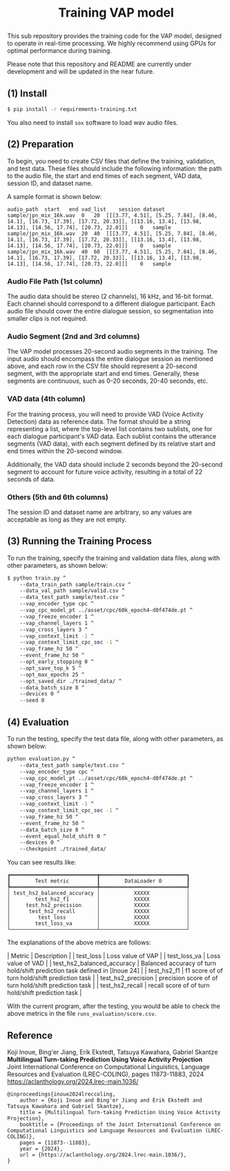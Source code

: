<h1>
<p align="center">
Training VAP model
</p>
</h1>
<!-- <p align="center">
README: <a href="README.md">English </a> | <a href="README_JP.md">Japanese (日本語) </a>
</p> -->

This sub repository provides the training code for the VAP model, designed to operate in real-time processing.
We highly recommend using GPUs for optimal performance during training.

Please note that this repository and README are currently under development and will be updated in the near future.

## (1) Install

```bash
$ pip install -r requirements-training.txt
```

You also need to install `sox` software to load wav audio files.

## (2) Preparation

To begin, you need to create CSV files that define the training, validation, and test data.
These files should include the following information: the path to the audio file, the start and end times of each segment, VAD data, session ID, and dataset name.

A sample format is shown below:

```csv
audio_path	start	end	vad_list	session	dataset
sample/jpn_mix_16k.wav	0	20	[[[3.77, 4.51], [5.25, 7.84], [8.46, 14.1], [16.73, 17.39], [17.72, 20.33]], [[13.16, 13.4], [13.98, 14.13], [14.56, 17.74], [20.73, 22.0]]]	0	sample
sample/jpn_mix_16k.wav	20	40	[[[3.77, 4.51], [5.25, 7.84], [8.46, 14.1], [16.73, 17.39], [17.72, 20.33]], [[13.16, 13.4], [13.98, 14.13], [14.56, 17.74], [20.73, 22.0]]]	0	sample
sample/jpn_mix_16k.wav	40	60	[[[3.77, 4.51], [5.25, 7.84], [8.46, 14.1], [16.73, 17.39], [17.72, 20.33]], [[13.16, 13.4], [13.98, 14.13], [14.56, 17.74], [20.73, 22.0]]]	0	sample
```

### Audio File Path (1st column)

The audio data should be stereo (2 channels), 16 kHz, and 16-bit format.
Each channel should correspond to a different dialogue participant.
Each audio file should cover the entire dialogue session, so segmentation into smaller clips is not required.

### Audio Segment (2nd and 3rd columns)

The VAP model processes 20-second audio segments in the training.
The input audio should encompass the entire dialogue session as mentioned above, and each row in the CSV file should represent a 20-second segment, with the appropriate start and end times. 
Generally, these segments are continuous, such as 0-20 seconds, 20-40 seconds, etc.

### VAD data (4th column)

For the training process, you will need to provide VAD (Voice Activity Detection) data as reference data.
The format should be a string representing a list, where the top-level list contains two sublists, one for each dialogue participant's VAD data.
Each sublist contains the utterance segments (VAD data), with each segment defined by its relative start and end times within the 20-second window.

Additionally, the VAD data should include 2 seconds beyond the 20-second segment to account for future voice activity, resulting in a total of 22 seconds of data.

### Others (5th and 6th columns)

The session ID and dataset name are arbitrary, so any values are acceptable as long as they are not empty.

## (3) Running the Training Process

To run the training, specify the training and validation data files, along with other parameters, as shown below:

```bash
$ python train.py ^
    --data_train_path sample/train.csv ^
    --data_val_path sample/valid.csv ^
    --data_test_path sample/test.csv ^
    --vap_encoder_type cpc ^
    --vap_cpc_model_pt ../asset/cpc/60k_epoch4-d0f474de.pt ^
    --vap_freeze_encoder 1 ^
    --vap_channel_layers 1 ^
    --vap_cross_layers 3 ^
    --vap_context_limit -1 ^
    --vap_context_limit_cpc_sec -1 ^
    --vap_frame_hz 50 ^
    --event_frame_hz 50 ^
    --opt_early_stopping 0 ^
    --opt_save_top_k 5 ^
    --opt_max_epochs 25 ^
    --opt_saved_dir ./trained_data/ ^
    --data_batch_size 8 ^
    --devices 0 ^
    --seed 0
```

## (4) Evaluation

To run the testing, specify the test data file, along with other parameters, as shown below:

```bash
python evaluation.py ^
    --data_test_path sample/test.csv ^
    --vap_encoder_type cpc ^
    --vap_cpc_model_pt ../asset/cpc/60k_epoch4-d0f474de.pt ^
    --vap_freeze_encoder 1 ^
    --vap_channel_layers 1 ^
    --vap_cross_layers 3 ^
    --vap_context_limit -1 ^
    --vap_context_limit_cpc_sec -1 ^
    --vap_frame_hz 50 ^
    --event_frame_hz 50 ^
    --data_batch_size 8 ^
    --event_equal_hold_shift 0 ^
    --devices 0 ^
    --checkpoint ./trained_data/
```

You can see results like:
```
┏━━━━━━━━━━━━━━━━━━━━━━━━━━━━┳━━━━━━━━━━━━━━━━━━━━━━━━━━━━┓
┃        Test metric         ┃        DataLoader 0        ┃
┡━━━━━━━━━━━━━━━━━━━━━━━━━━━━╇━━━━━━━━━━━━━━━━━━━━━━━━━━━━┩
│ test_hs2_balanced_accuracy │           XXXXX            │
│        test_hs2_f1         │           XXXXX            │
│     test_hs2_precision     │           XXXXX            │
│      test_hs2_recall       │           XXXXX            │
│         test_loss          │           XXXXX            │
│        test_loss_va        │           XXXXX            │
└────────────────────────────┴────────────────────────────┘
```

The explanations of the above metrics are follows:

| Metric | Description |
| test_loss | Loss value of VAP |
| test_loss_va | Loss value of VAD |
| test_hs2_balanced_accuracy | Balanced accuracy of turn hold/shift prediction task defined in [Inoue 24] |
| test_hs2_f1 | f1 score of of turn hold/shift prediction task |
| test_hs2_precision | precision score of of turn hold/shift prediction task |
| test_hs2_recall | recall score of of turn hold/shift prediction task |

With the current program, after the testing, you would be able to check the above metrics in the file `runs_evaluation/score.csv`.


## Reference

Koji Inoue, Bing'er Jiang, Erik Ekstedt, Tatsuya Kawahara, Gabriel Skantze<br>
__Multilingual Turn-taking Prediction Using Voice Activity Projection__<br>
Joint International Conference on Computational Linguistics, Language Resources and Evaluation (LREC-COLING), pages 11873-11883, 2024<br>
https://aclanthology.org/2024.lrec-main.1036/<br>

```
@inproceedings{inoue2024lreccoling,
    author = {Koji Inoue and Bing'er Jiang and Erik Ekstedt and Tatsuya Kawahara and Gabriel Skantze},
    title = {Multilingual Turn-taking Prediction Using Voice Activity Projection},
    booktitle = {Proceedings of the Joint International Conference on Computational Linguistics and Language Resources and Evaluation (LREC-COLING)},
    pages = {11873--11883},
    year = {2024},
    url = {https://aclanthology.org/2024.lrec-main.1036/},
}
```